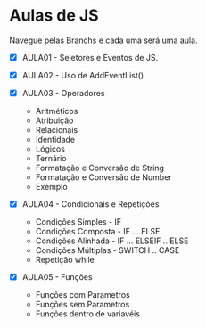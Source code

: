 # Aulas de JS

Navegue pelas Branchs e cada uma será uma aula.

- [x] AULA01 - Seletores e Eventos de JS.

- [x] AULA02 - Uso de AddEventList()

- [x] AULA03 - Operadores
    - Aritméticos
    - Atribuição 
    - Relacionais
    - Identidade 
    - Lógicos
    - Ternário
    - Formatação e Conversão de String
    - Formatação e Conversão de Number
    - Exemplo 

- [x] AULA04 - Condicionais e Repetições 
    - Condições Simples - IF
    - Condições Composta - IF ... ELSE
    - Condições Alinhada - IF ... ELSEIF .. ELSE
    - Condições Múltiplas - SWITCH .. CASE
    - Repetição while

- [x] AULA05 - Funções 
    - Funções com Parametros 
    - Funções sem Parametros
    - Funções dentro de variavéis



